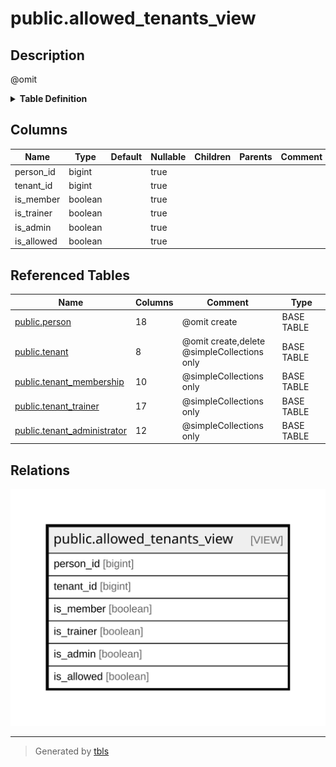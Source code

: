 # public.allowed_tenants_view

## Description

@omit

<details>
<summary><strong>Table Definition</strong></summary>

```sql
CREATE VIEW allowed_tenants_view AS (
 SELECT person.id AS person_id,
    tenant.id AS tenant_id,
    (max(member.id) IS NOT NULL) AS is_member,
    (max(trainer.id) IS NOT NULL) AS is_trainer,
    (max(admin.id) IS NOT NULL) AS is_admin,
    ((max(member.id) IS NOT NULL) OR (max(trainer.id) IS NOT NULL) OR (max(admin.id) IS NOT NULL)) AS is_allowed
   FROM ((((person
     CROSS JOIN tenant)
     LEFT JOIN tenant_membership member ON (((member.tenant_id = tenant.id) AND (member.person_id = person.id) AND (member.status = 'active'::relationship_status))))
     LEFT JOIN tenant_trainer trainer ON (((trainer.tenant_id = tenant.id) AND (trainer.person_id = person.id) AND (trainer.status = 'active'::relationship_status))))
     LEFT JOIN tenant_administrator admin ON (((admin.tenant_id = tenant.id) AND (admin.person_id = person.id) AND (admin.status = 'active'::relationship_status))))
  WHERE ((member.id IS NOT NULL) OR (trainer.id IS NOT NULL) OR (admin.id IS NOT NULL))
  GROUP BY person.id, tenant.id
)
```

</details>

## Columns

| Name | Type | Default | Nullable | Children | Parents | Comment |
| ---- | ---- | ------- | -------- | -------- | ------- | ------- |
| person_id | bigint |  | true |  |  |  |
| tenant_id | bigint |  | true |  |  |  |
| is_member | boolean |  | true |  |  |  |
| is_trainer | boolean |  | true |  |  |  |
| is_admin | boolean |  | true |  |  |  |
| is_allowed | boolean |  | true |  |  |  |

## Referenced Tables

| Name | Columns | Comment | Type |
| ---- | ------- | ------- | ---- |
| [public.person](public.person.md) | 18 | @omit create | BASE TABLE |
| [public.tenant](public.tenant.md) | 8 | @omit create,delete<br>@simpleCollections only | BASE TABLE |
| [public.tenant_membership](public.tenant_membership.md) | 10 | @simpleCollections only | BASE TABLE |
| [public.tenant_trainer](public.tenant_trainer.md) | 17 | @simpleCollections only | BASE TABLE |
| [public.tenant_administrator](public.tenant_administrator.md) | 12 | @simpleCollections only | BASE TABLE |

## Relations

![er](public.allowed_tenants_view.svg)

---

> Generated by [tbls](https://github.com/k1LoW/tbls)
